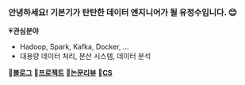 ### 안녕하세요! 기본기가 탄탄한 데이터 엔지니어가 될 유정수입니다. 😊

💗<b>관심분야</b>
- Hadoop, Spark, Kafka, Docker, ...
- 대용량 데이터 처리, 분산 시스템, 데이터 분석

🌺<b>[블로그](https://youjeongsue.tistory.com/)</b> 🎀<b>[프로젝트](https://youjeongsue.tistory.com/category/%ED%9A%8C%EA%B3%A0)</b> 🧁<b>[논문리뷰](https://youjeongsue.tistory.com/category/%EB%8D%B0%EC%9D%B4%ED%84%B0%20%EC%97%94%EC%A7%80%EB%8B%88%EC%96%B4%EB%A7%81)</b> 🌸<b>[CS](https://youjeongsue.tistory.com/category/%EA%B8%B0%EB%B3%B8%EA%B8%B0%20%ED%83%84%ED%83%84%ED%95%9C%20%EC%97%94%EC%A7%80%EB%8B%88%EC%96%B4)</b>

<!--
**youjeongsue/youjeongsue** is a ✨ _special_ ✨ repository because its `README.md` (this file) appears on your GitHub profile.

Here are some ideas to get you started:

- 🔭 I’m currently working on ...
-  I’m currently learning ...
- 👯 I’m looking to collaborate on ...
- 🤔 I’m looking for help with ...
- 💬 Ask me about ...
- 📫 How to reach me: ...
- 😄 Pronouns: ...
- ⚡ Fun fact: ...
-->
